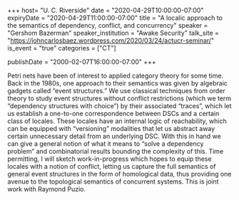 +++
  host= "U. C. Riverside"
  date = "2020-04-29T10:00:00-07:00"
  expiryDate = "2020-04-29T11:00:00-07:00"
  title = "A localic approach to the semantics of dependency, conflict, and concurrency"
  speaker = "Gershom Bazerman"
  speaker_institution = "Awake Security"
  talk_site = "https://johncarlosbaez.wordpress.com/2020/03/24/actucr-seminar/"
  is_event = "true"
  categories = ["CT"]

  publishDate = "2000-02-07T16:00:00-07:00"
+++

Petri nets have been of interest to applied category theory for some time. Back in the 1980s, one approach to their semantics was given by algebraic gadgets called “event structures.” We use classical techniques from order theory to study event structures without conflict restrictions (which we term “dependency structures with choice”) by their associated “traces”, which let us establish a one-to-one correspondence between DSCs and a certain class of locales. These locales have an internal logic of reachability, which can be equipped with “versioning” modalities that let us abstract away certain unnecessary detail from an underlying DSC. With this in hand we can give a general notion of what it means to “solve a dependency problem” and combinatorial results bounding the complexity of this. Time permitting, I will sketch work-in-progress which hopes to equip these locales with a notion of conflict, letting us capture the full semantics of general event structures in the form of homological data, thus providing one avenue to the topological semantics of concurrent systems. This is joint work with Raymond Puzio. 